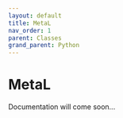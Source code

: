 ```yaml
---
layout: default
title: MetaL
nav_order: 1
parent: Classes
grand_parent: Python
---
```


# MetaL

Documentation will come soon...